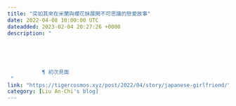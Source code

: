 ```yaml
---
title: "突如其來在米蘭與櫻花妹展開不可思議的戀愛故事"
date: 2022-04-08 10:00:00 UTC
dateadded: 2023-02-04 20:27:26 +0000
description: "
    
      
      
        
        
           ¶ 初次見面 
 "
link: "https://tigercosmos.xyz/post/2022/04/story/japanese-girlfriend/"
category: [Liu An-Chi's blog]
---
```

